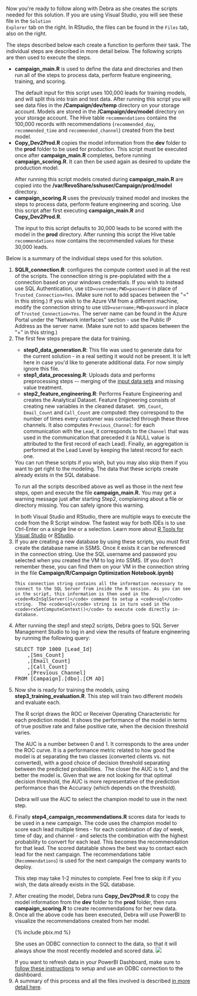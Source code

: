 
Now you're ready to follow along with Debra as she creates the scripts needed for this solution. <span class="sql"> If you are using Visual Studio, you will see these file in the <code>Solution Explorer</code> tab on the right. In RStudio, the files can be found in the <code>Files</code> tab, also on the right. </span> 

<div class="hdi">The steps described below each create a function to perform their task.  The individual steps are described in more detail below.  The following scripts are then used to execute the steps.  
<ul><li>
<strong>campaign_main.R</strong> is used to define the data and directories and then run all of the steps to process data, perform feature engineering, training, and scoring.  
<p></p>
The default input for this script uses 100,000 leads for training models, and will split this into train and test data.  After running this script you will see data files in the <strong>/Campaign/dev/temp</strong> directory on your storage account.  Models are stored in the <strong>/Campaign/dev/model</strong> directory on your storage account. The Hive table <code>recommendations</code> contains the 100,000 records with recommendations (<code>recommended_day</code>, <code>recommended_time</code> and <code>recommended_channel</code>) created from the best model.
</li>
<li>
<strong>Copy_Dev2Prod.R</strong> copies the model information from the <strong>dev</strong> folder to the <strong>prod</strong> folder to be used for production.  This script must be executed once after <strong>campaign_main.R</strong> completes, before running <strong>campaign_scoring.R</strong>.  It can then be used again as desired to update the production model. 
<p></p>
After running this script models created during <strong>campaign_main.R</strong> are copied into the <strong>/var/RevoShare/sshuser/Campaign/prod/model</strong> directory.
</li>
<li>
<strong>campaign_scoring.R</strong> uses the previously trained model and invokes the steps to process data, perform feature engineering and scoring.  Use this script after first executing <strong>campaign_main.R</strong> and <strong>Copy_Dev2Prod.R</strong>.
<p></p>
The input to this script defaults to 30,000 leads to be scored with the model in the <strong>prod</strong> directory. After running this script the Hive table <code>recommendations</code> now contains the recommended values for these 30,000 leads.  
</li></ul>
</div>

Below is a summary of the individual steps used for this solution. 
<ol>
<li class="sql">  <strong>SQLR_connection.R</strong>: configures the compute context used in all the rest of the scripts. The connection string is pre-poplulated with the a connection based on your windows credentials. 
<span class="onp">If you wish to instead use SQL Authentication, use <code>UID=username;PWD=password</code> in place of <code>Trusted_Connection=Yes</code>.  (Make sure not to add spaces between the "=" in this string.)</span>  
<span class="cig">If you wish to the Azure VM from a different machine, modify the connection string to use <code>UID=username;PWD=password</code> in place of <code>Trusted_Connection=Yes</code>.   The server name can be found in the Azure Portal under the "Network interfaces" section - use the Public IP Address as the server name. (Make sure not to add spaces between the "=" in this string.) </span> </li>

<li>
The first few steps prepare the data for training.
</li>

<ul>
<li>  <strong>step0_data_generation.R</strong>:  This file was used to generate data for the current solution - in a real setting it would not be present.  It is left here in case you'd like to generate additional data.  For now simply ignore this file.</li>

<li>	<strong>step1_data_processing.R</strong>:  Uploads data and performs preprocessing steps -- merging of the <a href="input_data.html">input data sets</a> and missing value treatment.  </li>

<li>	<strong>step2_feature_engineering.R</strong>:  Performs Feature Engineering and creates the Analytical Dataset. Feature Engineering consists of creating new variables in the cleaned dataset.  <code>SMS_Count</code>, <code>Email_Count</code> and <code>Call_Count</code> are computed: they correspond to the number of times every customer was contacted through these three channels. It also computes <code>Previous_Channel</code>: for each communication with the <code>Lead</code>, it corresponds to the <code>Channel</code> that was used in the communication that preceded it (a NULL value is attributed to the first record of each Lead). Finally, an aggregation is performed at the Lead Level by keeping the latest record for each one. </li>
</ul>



    
<div class="alert alert-info" role="alert">
<div class="cig">
You can run these scripts if you wish, but you may also skip them if you want to get right to the modeling.  The data that these scripts create already exists in the SQL database.
<p/>
</div>
<div class=" hdi" >
To run all the scripts described above as well as those in the next few steps, open and execute the file <strong>campaign_main.R.</strong>  You may get a warning message just after starting Step2, complaining about a file or directory missing.  You can safely ignore this warning.
<p/>
</div>
In <span class="sql">both Visual Studio and</span> RStudio, there are multiple ways to execute the code from the R Script window.  The fastest way <span class="sql">for both IDEs</span> is to use Ctrl-Enter on a single line or a selection.  Learn more about  <span class="sql"><a href="http://microsoft.github.io/RTVS-docs/">R Tools for Visual Studio</a> or</span> <a href="https://www.rstudio.com/products/rstudio/features/">RStudio</a>.

</div>

<li class="sql"> 
    If you are creating a new database by using these scripts, you must first create the database name in SSMS.  Once it exists it can be referenced in the connection string.  <span class="cig">Use the SQL username and password you selected when you created the VM to log into SSMS.  (If you don't remember these, you can find them on your VM in the connection string in the file <strong>Campaign/R/Campaign Optimization Notebook.ipynb)</strong>
    </p>
    </div>

    This connection string contains all the information necessary to connect to the SQL Server from inside the R session. As you can see in the script, this information is then used in the <code>RxInSqlServer()</code> command to setup a <code>sql</code> string.  The <code>sql</code> string is in turn used in the <code>rxSetComputeContext()</code> to execute code directly in-database.  

 </li>   
 <li class="sql">  After running the step1 and step2 scripts, Debra goes to SQL Server Management Studio to log in and view the results of feature engineering by running the following query:
        
<pre class="highlight">
SELECT TOP 1000 [Lead_Id]
    ,[Sms_Count]
    ,[Email_Count]
    ,[Call_Count]
    ,[Previous_Channel]
FROM [Campaign].[dbo].[CM_AD]
</pre>
</li>

<li>  Now she is ready for training the models, using <strong>step3_training_evaluation.R</strong>.  This step will train two different models and evaluate each.  
<p></p>
   
   The R script draws the ROC or Receiver Operating Characteristic for each prediction model. It shows the performance of the model in terms of true positive rate and false positive rate, when the decision threshold varies. 
</p><p>
   The AUC is a number between 0 and 1.  It corresponds to the area under the ROC curve. It is a performance metric related to how good the model is at separating the two classes (converted clients vs. not converted), with a good choice of decision threshold separating between the predicted probabilities.  The closer the AUC is to 1, and the better the model is. Given that we are not looking for that optimal decision threshold, the AUC is more representative of the prediction performance than the Accuracy (which depends on the threshold). 
</p><p> 
   Debra will use the AUC to select the champion model to use in the next step.
</p></li>

<li> Finally  <strong>step4_campaign_recommendations.R</strong> scores data for leads to be used in a new campaign. The code uses the champion model to score each lead multiple times - for each combination of day of week, time of day, and channel - and selects the combination with the highest probability to convert for each lead.  This becomes the recommendation for that lead.  The scored datatable shows the best way to contact each lead for the next campaign. The recommendations table (<code>Recommendations</code>) is used for the next campaign the company wants to deploy.
<p>
<div class="alert alert-info sql" role="alert">
   This step may take 1-2 minutes to complete.  Feel free to skip it if you wish, the data already exists in the SQL database.
   </div></p>
</li>
<li class="hdi">
After creating the model, Debra runs <strong>Copy_Dev2Prod.R</strong> to copy the model information from the <strong>dev</strong> folder to the <strong>prod</strong> folder, then runs <strong>campaign_scoring.R</strong> to create recommendations for her new data. 
</li>
<li> Once all the above code has been executed, Debra will use PowerBI to visualize the recommendations created from her model. 

{% include pbix.md %}

She uses an ODBC connection to connect to the data, so that it will always show the most recently modeled and scored data.
  <img src="images/visualize.png"> 
  <div class="alert alert-info" role="alert">
  If you want to refresh data in your PowerBI Dashboard, make sure to <a href="Visualize_Results.html">follow these instructions</a> to setup and use an ODBC connection to the dashboard.
  </div>
</li>
<li>A summary of this process and all the files involved is described <a href="data-scientist.html">in more detail here</a>.
</li>
</ol>